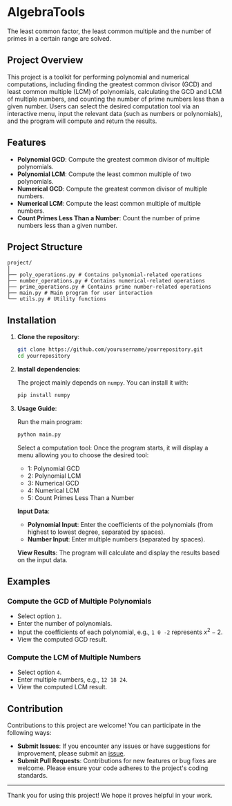 # AlgebraTools
The least common factor, the least common multiple and the number of primes in a certain range are solved.

## Project Overview

This project is a toolkit for performing polynomial and numerical computations, including finding the greatest common divisor (GCD) and least common multiple (LCM) of polynomials, calculating the GCD and LCM of multiple numbers, and counting the number of prime numbers less than a given number. Users can select the desired computation tool via an interactive menu, input the relevant data (such as numbers or polynomials), and the program will compute and return the results.

## Features

- **Polynomial GCD**: Compute the greatest common divisor of multiple polynomials.
- **Polynomial LCM**: Compute the least common multiple of two polynomials.
- **Numerical GCD**: Compute the greatest common divisor of multiple numbers.
- **Numerical LCM**: Compute the least common multiple of multiple numbers.
- **Count Primes Less Than a Number**: Count the number of prime numbers less than a given number.

## Project Structure
```
project/
│
├── poly_operations.py # Contains polynomial-related operations
├── number_operations.py # Contains numerical-related operations
├── prime_operations.py # Contains prime number-related operations
├── main.py # Main program for user interaction
└── utils.py # Utility functions
```

## Installation

1. **Clone the repository**:
    ```bash
    git clone https://github.com/yourusername/yourrepository.git
    cd yourrepository
    ```
   
2. **Install dependencies**:

    The project mainly depends on `numpy`. You can install it with:
    ```bash
    pip install numpy
    ```
   
3. **Usage Guide**:

    Run the main program:
    ```bash
    python main.py
    ```
   
    Select a computation tool: Once the program starts, it will display a menu allowing you to choose the desired tool:

    - 1: Polynomial GCD
    - 2: Polynomial LCM
    - 3: Numerical GCD
    - 4: Numerical LCM
    - 5: Count Primes Less Than a Number

    **Input Data**:
    
    - **Polynomial Input**: Enter the coefficients of the polynomials (from highest to lowest degree, separated by spaces).
    - **Number Input**: Enter multiple numbers (separated by spaces).

    **View Results**: The program will calculate and display the results based on the input data.

## Examples

### Compute the GCD of Multiple Polynomials

- Select option `1`.
- Enter the number of polynomials.
- Input the coefficients of each polynomial, e.g., `1 0 -2` represents $x^2 - 2$.
- View the computed GCD result.

### Compute the LCM of Multiple Numbers

- Select option `4`.
- Enter multiple numbers, e.g., `12 18 24`.
- View the computed LCM result.

## Contribution

Contributions to this project are welcome! You can participate in the following ways:

- **Submit Issues**: If you encounter any issues or have suggestions for improvement, please submit an [issue](https://github.com/yourusername/yourrepository/issues).
- **Submit Pull Requests**: Contributions for new features or bug fixes are welcome. Please ensure your code adheres to the project's coding standards.

---

Thank you for using this project! We hope it proves helpful in your work.
